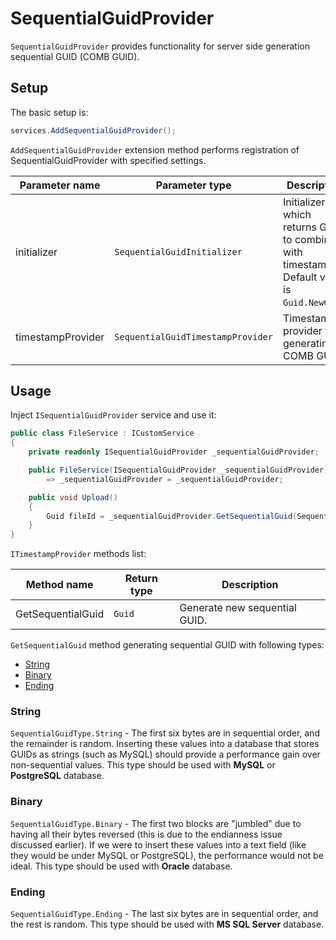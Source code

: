 # SequentialGuidProvider

`SequentialGuidProvider` provides functionality for server side generation sequential GUID (COMB GUID).

## Setup

The basic setup is:

```csharp
services.AddSequentialGuidProvider();
```

`AddSequentialGuidProvider` extension method performs registration of SequentialGuidProvider with specified settings.

| Parameter name | Parameter type | Description |
| --- | --- | --- |
| initializer | `SequentialGuidInitializer` | Initializer which returns GUID to combine with timestamp. Default value is `Guid.NewGuid`. |
| timestampProvider | `SequentialGuidTimestampProvider` | Timestamp provider for generating COMB GUID. |

## Usage

Inject `ISequentialGuidProvider` service and use it:

```csharp
public class FileService : ICustomService
{
    private readonly ISequentialGuidProvider _sequentialGuidProvider;

    public FileService(ISequentialGuidProvider _sequentialGuidProvider)
        => _sequentialGuidProvider = _sequentialGuidProvider;

    public void Upload()
    {
        Guid fileId = _sequentialGuidProvider.GetSequentialGuid(SequentialGuidType.String);
    }
}
```

`ITimestampProvider` methods list:

| Method name | Return type | Description |
| --- | --- | --- |
| GetSequentialGuid | `Guid` | Generate new sequential GUID. |

`GetSequentialGuid` method generating sequential GUID with following types:

* [String](#string)
* [Binary](#binary)
* [Ending](#ending)

### String

`SequentialGuidType.String` - The first six bytes are in sequential order, and the remainder is random. Inserting these values into a database that stores GUIDs as strings (such as MySQL) should provide a performance gain over non-sequential values. This type should be used with **MySQL** or **PostgreSQL** database.


### Binary

`SequentialGuidType.Binary` - The first two blocks are "jumbled" due to having all their bytes reversed (this is due to the endianness issue discussed earlier). If we were to insert these values into a text field (like they would be under MySQL or PostgreSQL), the performance would not be ideal. This type should be used with **Oracle** database.

### Ending

`SequentialGuidType.Ending` - The last six bytes are in sequential order, and the rest is random. This type should be used with **MS SQL Server** database.